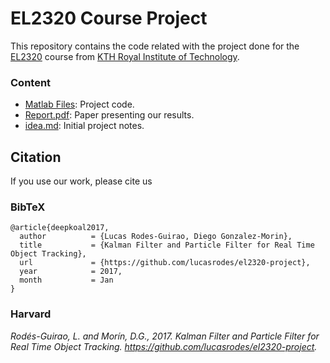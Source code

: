 # EL2320 Course Project
This repository contains the code related with the project done for the [EL2320](http://www.kth.se/student/kurser/kurs/EL2320?l=en) course from [KTH Royal Institute of Technology](www.kth.se).

### Content
- [Matlab Files](Matlab%20Files): Project code.
- [Report.pdf](Report.pdf): Paper presenting our results.
- [idea.md](idea.md): Initial project notes.

## Citation
If you use our work, please cite us

### BibTeX

```
@article{deepkoal2017,
  author          = {Lucas Rodes-Guirao, Diego Gonzalez-Morin},
  title           = {Kalman Filter and Particle Filter for Real Time Object Tracking},
  url             = {https://github.com/lucasrodes/el2320-project},
  year            = 2017,
  month           = Jan
}
```

### Harvard

_Rodés-Guirao, L. and Morín, D.G., 2017. Kalman Filter and Particle Filter for Real Time Object Tracking. https://github.com/lucasrodes/el2320-project._
